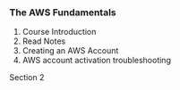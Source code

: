 ### The AWS Fundamentals
1.  Course Introduction
2.  Read Notes
3.  Creating an AWS Account
4.  AWS account activation troubleshooting

Section 2 

